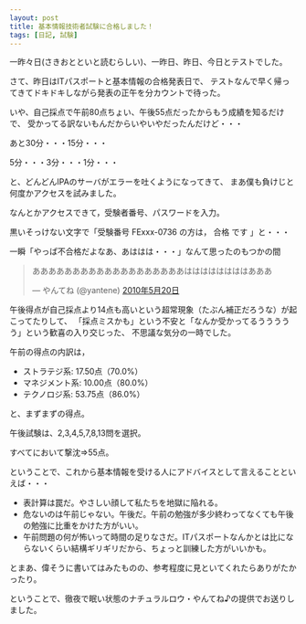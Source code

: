 ```yaml
---
layout: post
title: 基本情報技術者試験に合格しました！
tags: [日記, 試験]
---
```


一昨々日(さきおとといと読むらしい)、一昨日、昨日、今日とテストでした。

さて、昨日はITパスポートと基本情報の合格発表日で、
テストなんで早く帰ってきてドキドキしながら発表の正午を分カウントで待った。

<!-- more -->

いや、自己採点で午前80点ちょい、午後55点だったからもう成績を知るだけで、
受かってる訳ないもんだからいやいやだったんだけど・・・

あと30分・・・15分・・・

5分・・・3分・・・1分・・・

と、どんどんIPAのサーバがエラーを吐くようになってきて、
まあ僕も負けじと何度かアクセスを試みました。

なんとかアクセスできて，受験者番号、パスワードを入力。

黒いそっけない文字で「受験番号 FExxx-0736 の方は， 合格 です 」と・・・

一瞬「やっぱ不合格だよなあ、あははは・・・」なんて思ったのもつかの間

<blockquote class="twitter-tweet" data-lang="ja"><p lang="ja" dir="ltr">あああああああああああああああああああははははははははあああ</p>&mdash; やんてね (@yantene) <a href="https://twitter.com/yantene/status/14335631678">2010年5月20日</a></blockquote>

午後得点が自己採点より14点も高いという超常現象（たぶん補正だろうな）が起こってたりして、
「採点ミスかも」という不安と「なんか受かってるううううう」という歓喜の入り交じった、
不思議な気分の一時でした。

午前の得点の内訳は，

- ストラテジ系: 17.50点（70.0%）
- マネジメント系: 10.00点（80.0%）
- テクノロジ系: 53.75点（86.0%）

と、まずまずの得点。

午後試験は、2,3,4,5,7,8,13問を選択。

すべてにおいて撃沈⇒55点。

ということで、これから基本情報を受ける人にアドバイスとして言えることといえば・・・

- 表計算は罠だ。やさしい顔して私たちを地獄に陥れる。
- 危ないのは午前じゃない。午後だ。午前の勉強が多少終わってなくても午後の勉強に比重をかけた方がいい。
- 午前問題の何が怖いって時間の足りなさだ。ITパスポートなんかとは比にならないくらい結構ギリギリだから、ちょっと訓練した方がいいかも。

とまあ、偉そうに書いてはみたものの、参考程度に見といてくれたらありがたかったり。

ということで、徹夜で眠い状態のナチュラルロウ・やんてね♪の提供でお送りしました。
